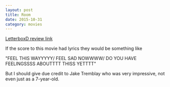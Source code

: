 ```yaml
---
layout: post
title: Room 
date: 2015-10-31
category: movies
---
```

 
[LetterboxD review link](http://letterboxd.com/samarthbhaskar/film/room-2015/)

 If the score to this movie had lyrics they would be something like 

"FEEL THIS WAYYYYY/
FEEL SAD NOWWWW/
DO YOU HAVE FEELINGSSSS ABOUTTTT THISS YETTTT"

But I should give due credit to Jake Tremblay who was very impressive, not even just as a 7-year-old.
